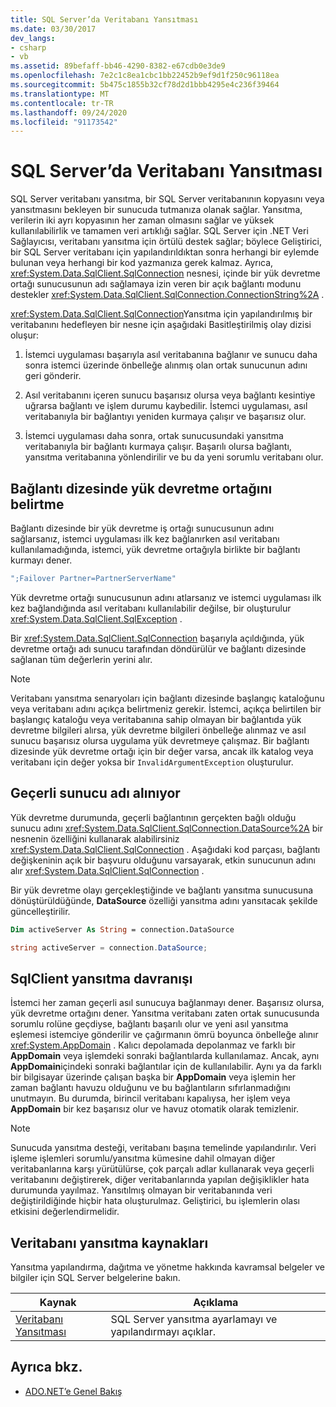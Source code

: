 ```yaml
---
title: SQL Server’da Veritabanı Yansıtması
ms.date: 03/30/2017
dev_langs:
- csharp
- vb
ms.assetid: 89befaff-bb46-4290-8382-e67cdb0e3de9
ms.openlocfilehash: 7e2c1c8ea1cbc1bb22452b9ef9d1f250c96118ea
ms.sourcegitcommit: 5b475c1855b32cf78d2d1bbb4295e4c236f39464
ms.translationtype: MT
ms.contentlocale: tr-TR
ms.lasthandoff: 09/24/2020
ms.locfileid: "91173542"
---
```

# <a name="database-mirroring-in-sql-server"></a>SQL Server’da Veritabanı Yansıtması

SQL Server veritabanı yansıtma, bir SQL Server veritabanının kopyasını veya yansıtmasını bekleyen bir sunucuda tutmanıza olanak sağlar. Yansıtma, verilerin iki ayrı kopyasının her zaman olmasını sağlar ve yüksek kullanılabilirlik ve tamamen veri artıklığı sağlar. SQL Server için .NET Veri Sağlayıcısı, veritabanı yansıtma için örtülü destek sağlar; böylece Geliştirici, bir SQL Server veritabanı için yapılandırıldıktan sonra herhangi bir eylemde bulunan veya herhangi bir kod yazmanıza gerek kalmaz. Ayrıca, <xref:System.Data.SqlClient.SqlConnection> nesnesi, içinde bir yük devretme ortağı sunucusunun adı sağlamaya izin veren bir açık bağlantı modunu destekler <xref:System.Data.SqlClient.SqlConnection.ConnectionString%2A> .  
  
 <xref:System.Data.SqlClient.SqlConnection>Yansıtma için yapılandırılmış bir veritabanını hedefleyen bir nesne için aşağıdaki Basitleştirilmiş olay dizisi oluşur:  
  
1. İstemci uygulaması başarıyla asıl veritabanına bağlanır ve sunucu daha sonra istemci üzerinde önbelleğe alınmış olan ortak sunucunun adını geri gönderir.  
  
2. Asıl veritabanını içeren sunucu başarısız olursa veya bağlantı kesintiye uğrarsa bağlantı ve işlem durumu kaybedilir. İstemci uygulaması, asıl veritabanıyla bir bağlantıyı yeniden kurmaya çalışır ve başarısız olur.  
  
3. İstemci uygulaması daha sonra, ortak sunucusundaki yansıtma veritabanıyla bir bağlantı kurmaya çalışır. Başarılı olursa bağlantı, yansıtma veritabanına yönlendirilir ve bu da yeni sorumlu veritabanı olur.  
  
## <a name="specifying-the-failover-partner-in-the-connection-string"></a>Bağlantı dizesinde yük devretme ortağını belirtme  

 Bağlantı dizesinde bir yük devretme iş ortağı sunucusunun adını sağlarsanız, istemci uygulaması ilk kez bağlanırken asıl veritabanı kullanılamadığında, istemci, yük devretme ortağıyla birlikte bir bağlantı kurmayı dener.  
  
```csharp
";Failover Partner=PartnerServerName"  
```  
  
 Yük devretme ortağı sunucusunun adını atlarsanız ve istemci uygulaması ilk kez bağlandığında asıl veritabanı kullanılabilir değilse, bir oluşturulur <xref:System.Data.SqlClient.SqlException> .  
  
 Bir <xref:System.Data.SqlClient.SqlConnection> başarıyla açıldığında, yük devretme ortağı adı sunucu tarafından döndürülür ve bağlantı dizesinde sağlanan tüm değerlerin yerini alır.  
  
> [!NOTE]
> Veritabanı yansıtma senaryoları için bağlantı dizesinde başlangıç kataloğunu veya veritabanı adını açıkça belirtmeniz gerekir. İstemci, açıkça belirtilen bir başlangıç kataloğu veya veritabanına sahip olmayan bir bağlantıda yük devretme bilgileri alırsa, yük devretme bilgileri önbelleğe alınmaz ve asıl sunucu başarısız olursa uygulama yük devretmeye çalışmaz. Bir bağlantı dizesinde yük devretme ortağı için bir değer varsa, ancak ilk katalog veya veritabanı için değer yoksa bir `InvalidArgumentException` oluşturulur.  
  
## <a name="retrieving-the-current-server-name"></a>Geçerli sunucu adı alınıyor  

 Yük devretme durumunda, geçerli bağlantının gerçekten bağlı olduğu sunucu adını <xref:System.Data.SqlClient.SqlConnection.DataSource%2A> bir nesnenin özelliğini kullanarak alabilirsiniz <xref:System.Data.SqlClient.SqlConnection> . Aşağıdaki kod parçası, bağlantı değişkeninin açık bir başvuru olduğunu varsayarak, etkin sunucunun adını alır <xref:System.Data.SqlClient.SqlConnection> .  
  
 Bir yük devretme olayı gerçekleştiğinde ve bağlantı yansıtma sunucusuna dönüştürüldüğünde, **DataSource** özelliği yansıtma adını yansıtacak şekilde güncelleştirilir.  
  
```vb  
Dim activeServer As String = connection.DataSource  
```  
  
```csharp  
string activeServer = connection.DataSource;  
```  
  
## <a name="sqlclient-mirroring-behavior"></a>SqlClient yansıtma davranışı  

 İstemci her zaman geçerli asıl sunucuya bağlanmayı dener. Başarısız olursa, yük devretme ortağını dener. Yansıtma veritabanı zaten ortak sunucusunda sorumlu rolüne geçdiyse, bağlantı başarılı olur ve yeni asıl yansıtma eşlemesi istemciye gönderilir ve çağırmanın ömrü boyunca önbelleğe alınır <xref:System.AppDomain> . Kalıcı depolamada depolanmaz ve farklı bir **AppDomain** veya işlemdeki sonraki bağlantılarda kullanılamaz. Ancak, aynı **AppDomain**içindeki sonraki bağlantılar için de kullanılabilir. Aynı ya da farklı bir bilgisayar üzerinde çalışan başka bir **AppDomain** veya işlemin her zaman bağlantı havuzu olduğunu ve bu bağlantıların sıfırlanmadığını unutmayın. Bu durumda, birincil veritabanı kapalıysa, her işlem veya **AppDomain** bir kez başarısız olur ve havuz otomatik olarak temizlenir.  
  
> [!NOTE]
> Sunucuda yansıtma desteği, veritabanı başına temelinde yapılandırılır. Veri işleme işlemleri sorumlu/yansıtma kümesine dahil olmayan diğer veritabanlarına karşı yürütülürse, çok parçalı adlar kullanarak veya geçerli veritabanını değiştirerek, diğer veritabanlarında yapılan değişiklikler hata durumunda yayılmaz. Yansıtılmış olmayan bir veritabanında veri değiştirildiğinde hiçbir hata oluşturulmaz. Geliştirici, bu işlemlerin olası etkisini değerlendirmelidir.  
  
## <a name="database-mirroring-resources"></a>Veritabanı yansıtma kaynakları  

 Yansıtma yapılandırma, dağıtma ve yönetme hakkında kavramsal belgeler ve bilgiler için SQL Server belgelerine bakın.  
  
|Kaynak|Açıklama|  
|--------------|-----------------|  
|[Veritabanı Yansıtması](/sql/database-engine/database-mirroring/database-mirroring-sql-server)|SQL Server yansıtma ayarlamayı ve yapılandırmayı açıklar.|  
  
## <a name="see-also"></a>Ayrıca bkz.

- [ADO.NET’e Genel Bakış](../ado-net-overview.md)
